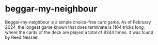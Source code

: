 # beggar-my-neighbour
Beggar-my-neighbour is a simple choice-free card game. As of February 2024, the longest game known that does terminate is 1164 tricks long, where the cards of the deck are played a total of 8344 times. It was found by Reed Nessler.
